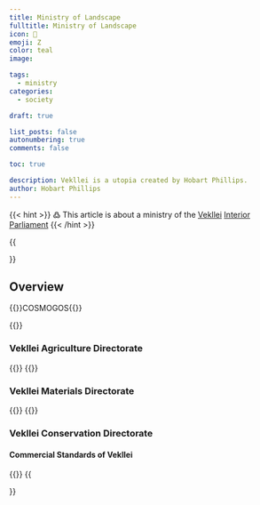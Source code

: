 ```yaml
---
title: Ministry of Landscape
fulltitle: Ministry of Landscape
icon: 🌋
emoji: Ζ
color: teal
image: 

tags: 
  - ministry
categories:
  - society

draft: true

list_posts: false
autonumbering: true
comments: false

toc: true

description: Vekllei is a utopia created by Hobart Phillips.
author: Hobart Phillips
---
```

{{< hint >}}
߷ This article is about a ministry of the [Vekllei](/utopia/vekllei/) [Interior Parliament](/utopia/society/state/government/interior/)
{{< /hint >}}

{{<section>}}
## Overview
{{<boxtag teal>}}COSMOGOS{{</boxtag>}}

{{<outline>}}
### Vekllei Agriculture Directorate
{{</outline>}}
{{<outline>}}
### Vekllei Materials Directorate
{{</outline>}}
{{<outline>}}
### Vekllei Conservation Directorate

#### Commercial Standards of Vekllei

{{</outline>}}
{{</section>}}